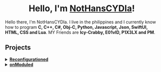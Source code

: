 <h1 align="center">Hello, I'm <a href="https://github.com/nothanscydia">NotHansCYDIa</a>!</h1>

Hello there, I'm NotHansCYDIa. I live in the philippines and I currently know how to program <b>C, C++, C#, Obj-C, Python, Javascript, Json, SwiftUI, HTML, CSS and Lua</b>. MY Friends are <b>Icy-Crabby, E01vlD, P1X3LX and PM</b>.
  
 
<h2>Projects</h2>

<details><summary><b><a href="https://github.com/NotHansCYDIa/Reconfigurationed">Reconfigurationed</a></b></summary>
<p>

```markdown

# Reconfigurationed
| A terminal alt with custom commands
| made with C# on a macOS

# Compatible
| MacOS: Compatible
| Linux: Compatible
| Windows: Compatible (Only Method)
```

</p>
</details>


<details><summary><b><a href="https://github.com/NotHansCYDIa/">onModuled</a></b></summary>
<p>

```markdown

# onModuled
| A Fast Non-Sideload APT Package Manager
| made with SwiftUI on a macOS

# Compatible
| iOS: Compatible
| macOS: Incompatible 
| tvOS: Incompatible
| watchOS: Incompatible

# Details
| Currently: Working In Progress
```

</p>
</details>





  
  
<!---!

NotHansCYDIa/NotHansCYDIa is a ✨ special ✨ repository because its `README.md` (this file) appears on your GitHub profile.
You can click the Preview link to take a look at your changes.
--->

